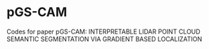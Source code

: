 # pGS-CAM
Codes for paper pGS-CAM: INTERPRETABLE LIDAR POINT CLOUD SEMANTIC SEGMENTATION VIA GRADIENT BASED LOCALIZATION
